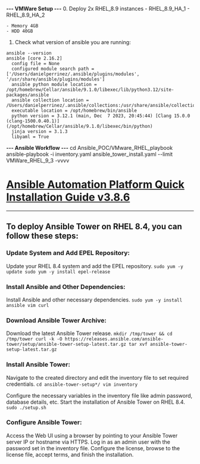 **--- VMWare Setup ---**
0. Deploy 2x RHEL_8.9 instances
    - RHEL_8.9_HA_1
    - RHEL_8.9_HA_2

    - Memory 4GB
    - HDD 40GB

1. Check what version of ansible you are running:
```
ansible --version
ansible [core 2.16.2]
  config file = None
  configured module search path = ['/Users/danielperrinez/.ansible/plugins/modules', '/usr/share/ansible/plugins/modules']
  ansible python module location = /opt/homebrew/Cellar/ansible/9.1.0/libexec/lib/python3.12/site-packages/ansible
  ansible collection location = /Users/danielperrinez/.ansible/collections:/usr/share/ansible/collections
  executable location = /opt/homebrew/bin/ansible
  python version = 3.12.1 (main, Dec  7 2023, 20:45:44) [Clang 15.0.0 (clang-1500.0.40.1)] (/opt/homebrew/Cellar/ansible/9.1.0/libexec/bin/python)
  jinja version = 3.1.3
  libyaml = True
```

**--- Ansible Workflow ---**
cd Ansible_POC/VMware_RHEL_playbook
ansible-playbook -i inventory.yaml ansible_tower_install.yaml --limit VMWare_RHEL_9_3 -vvvv

# [Ansible Automation Platform Quick Installation Guide v3.8.6](https://docs.ansible.com/ansible-tower/latest/html/quickinstall/index.html)

---

## To deploy Ansible Tower on RHEL 8.4, you can follow these steps:

### Update System and Add EPEL Repository:
Update your RHEL 8.4 system and add the EPEL repository.
`
    sudo yum -y update
    sudo yum -y install epel-release
`

### Install Ansible and Other Dependencies:
Install Ansible and other necessary dependencies.
`
    sudo yum -y install ansible vim curl
`

### Download Ansible Tower Archive:
Download the latest Ansible Tower release.
`
    mkdir /tmp/tower && cd /tmp/tower
    curl -k -O https://releases.ansible.com/ansible-tower/setup/ansible-tower-setup-latest.tar.gz
    tar xvf ansible-tower-setup-latest.tar.gz
`

### Install Ansible Tower:
Navigate to the created directory and edit the inventory file to set required credentials.
`
    cd ansible-tower-setup*/
    vim inventory
`

Configure the necessary variables in the inventory file like admin password, database details, etc.
Start the installation of Ansible Tower on RHEL 8.4.
`
    sudo ./setup.sh
`

### Configure Ansible Tower:
Access the Web UI using a browser by pointing to your Ansible Tower server IP or hostname via HTTPS.
Log in as an admin user with the password set in the inventory file.
Configure the license, browse to the license file, accept terms, and finish the installation.